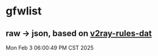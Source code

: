 # gfwlist
## raw -> json, based on [v2ray-rules-dat](https://github.com/Loyalsoldier/v2ray-rules-dat)
Mon Feb  3 06:00:49 PM CST 2025

